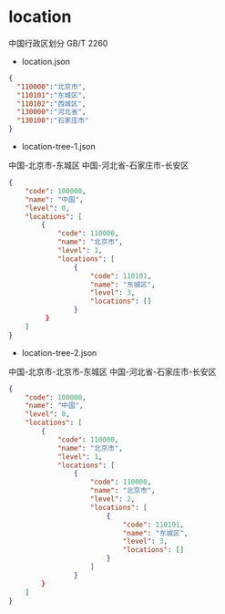 # location
中国行政区划分 GB/T 2260

* location.json

```json
{
  "110000":"北京市",
  "110101":"东城区",
  "110102":"西城区",
  "130000":"河北省",
  "130100":"石家庄市"
}
```

* location-tree-1.json

中国-北京市-东城区
中国-河北省-石家庄市-长安区

```json
{
    "code": 100000,
    "name": "中国",
    "level": 0,
    "locations": [
        {
            "code": 110000,
            "name": "北京市",
            "level": 1,
            "locations": [
                {
                    "code": 110101,
                    "name": "东城区",
                    "level": 3,
                    "locations": []
                }
         }
    ]
}
```

* location-tree-2.json

中国-北京市-北京市-东城区
中国-河北省-石家庄市-长安区

```json
{
    "code": 100000,
    "name": "中国",
    "level": 0,
    "locations": [
        {
            "code": 110000,
            "name": "北京市",
            "level": 1,
            "locations": [
                {
                    "code": 110000,
                    "name": "北京市",
                    "level": 2,
                    "locations": [
                        {
                            "code": 110101,
                            "name": "东城区",
                            "level": 3,
                            "locations": []
                        }
                    ]
                }
        }
    ]
}
```
            
